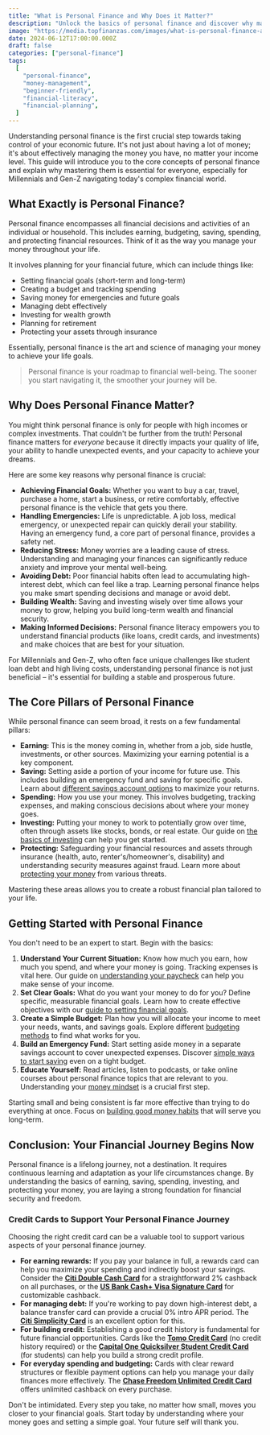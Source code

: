 ```yaml
---
title: "What is Personal Finance and Why Does it Matter?"
description: "Unlock the basics of personal finance and discover why managing your money effectively is crucial for building a secure future, no matter your income."
image: "https://media.topfinanzas.com/images/what-is-personal-finance-and-why-does-it-matter-2.webp"
date: 2024-06-12T17:00:00.000Z
draft: false
categories: ["personal-finance"]
tags:
  [
    "personal-finance",
    "money-management",
    "beginner-friendly",
    "financial-literacy",
    "financial-planning",
  ]
---
```


Understanding personal finance is the first crucial step towards taking control of your economic future. It's not just about having a lot of money; it's about effectively managing the money you have, no matter your income level. This guide will introduce you to the core concepts of personal finance and explain why mastering them is essential for everyone, especially for Millennials and Gen-Z navigating today's complex financial world.

## What Exactly is Personal Finance?

Personal finance encompasses all financial decisions and activities of an individual or household. This includes earning, budgeting, saving, spending, and protecting financial resources. Think of it as the way you manage your money throughout your life.

It involves planning for your financial future, which can include things like:

- Setting financial goals (short-term and long-term)
- Creating a budget and tracking spending
- Saving money for emergencies and future goals
- Managing debt effectively
- Investing for wealth growth
- Planning for retirement
- Protecting your assets through insurance

Essentially, personal finance is the art and science of managing your money to achieve your life goals.

> Personal finance is your roadmap to financial well-being. The sooner you start navigating it, the smoother your journey will be.

## Why Does Personal Finance Matter?

You might think personal finance is only for people with high incomes or complex investments. That couldn't be further from the truth! Personal finance matters for _everyone_ because it directly impacts your quality of life, your ability to handle unexpected events, and your capacity to achieve your dreams.

Here are some key reasons why personal finance is crucial:

- **Achieving Financial Goals:** Whether you want to buy a car, travel, purchase a home, start a business, or retire comfortably, effective personal finance is the vehicle that gets you there.
- **Handling Emergencies:** Life is unpredictable. A job loss, medical emergency, or unexpected repair can quickly derail your stability. Having an emergency fund, a core part of personal finance, provides a safety net.
- **Reducing Stress:** Money worries are a leading cause of stress. Understanding and managing your finances can significantly reduce anxiety and improve your mental well-being.
- **Avoiding Debt:** Poor financial habits often lead to accumulating high-interest debt, which can feel like a trap. Learning personal finance helps you make smart spending decisions and manage or avoid debt.
- **Building Wealth:** Saving and investing wisely over time allows your money to grow, helping you build long-term wealth and financial security.
- **Making Informed Decisions:** Personal finance literacy empowers you to understand financial products (like loans, credit cards, and investments) and make choices that are best for your situation.

For Millennials and Gen-Z, who often face unique challenges like student loan debt and high living costs, understanding personal finance is not just beneficial – it's essential for building a stable and prosperous future.

## The Core Pillars of Personal Finance

While personal finance can seem broad, it rests on a few fundamental pillars:

- **Earning:** This is the money coming in, whether from a job, side hustle, investments, or other sources. Maximizing your earning potential is a key component.
- **Saving:** Setting aside a portion of your income for future use. This includes building an emergency fund and saving for specific goals. Learn about [different savings account options](/personal-finance/high-yield-savings-accounts-vs-money-market-accounts-where-to-keep-your-emergency-fund) to maximize your returns.
- **Spending:** How you use your money. This involves budgeting, tracking expenses, and making conscious decisions about where your money goes.
- **Investing:** Putting your money to work to potentially grow over time, often through assets like stocks, bonds, or real estate. Our guide on [the basics of investing](/personal-finance/the-basics-of-investing-how-to-get-started-without-being-an-expert) can help you get started.
- **Protecting:** Safeguarding your financial resources and assets through insurance (health, auto, renter's/homeowner's, disability) and understanding security measures against fraud. Learn more about [protecting your money](/personal-finance/protecting-your-money-an-introduction-to-financial-security) from various threats.

Mastering these areas allows you to create a robust financial plan tailored to your life.

## Getting Started with Personal Finance

You don't need to be an expert to start. Begin with the basics:

1. **Understand Your Current Situation:** Know how much you earn, how much you spend, and where your money is going. Tracking expenses is vital here. Our guide on [understanding your paycheck](/personal-finance/understanding-your-paycheck-taxes-deductions-and-net-pay-explained) can help you make sense of your income.
2. **Set Clear Goals:** What do you want your money to do for you? Define specific, measurable financial goals. Learn how to create effective objectives with our [guide to setting financial goals](/personal-finance/setting-financial-goals-a-beginners-guide-to-planning-your-future).
3. **Create a Simple Budget:** Plan how you will allocate your income to meet your needs, wants, and savings goals. Explore different [budgeting methods](/personal-finance/budgeting-methods-compared-which-approach-fits-your-spending-style) to find what works for you.
4. **Build an Emergency Fund:** Start setting aside money in a separate savings account to cover unexpected expenses. Discover [simple ways to start saving](/personal-finance/simple-ways-to-start-saving-money-today-even-on-a-tight-budget) even on a tight budget.
5. **Educate Yourself:** Read articles, listen to podcasts, or take online courses about personal finance topics that are relevant to you. Understanding your [money mindset](/personal-finance/the-first-step-to-financial-freedom-understanding-your-money-mindset) is a crucial first step.

Starting small and being consistent is far more effective than trying to do everything at once. Focus on [building good money habits](/personal-finance/building-good-money-habits-consistency-is-key) that will serve you long-term.

## Conclusion: Your Financial Journey Begins Now

Personal finance is a lifelong journey, not a destination. It requires continuous learning and adaptation as your life circumstances change. By understanding the basics of earning, saving, spending, investing, and protecting your money, you are laying a strong foundation for financial security and freedom.

### Credit Cards to Support Your Personal Finance Journey

Choosing the right credit card can be a valuable tool to support various aspects of your personal finance journey.

- **For earning rewards:** If you pay your balance in full, a rewards card can help you maximize your spending and indirectly boost your savings. Consider the [**Citi Double Cash Card**](/financial-solutions/citi-double-cash-credit-card-benefits) for a straightforward 2% cashback on all purchases, or the [**US Bank Cash+ Visa Signature Card**](/financial-solutions/us-bank-cash-plus-visa-signature-card-benefits) for customizable cashback.
- **For managing debt:** If you're working to pay down high-interest debt, a balance transfer card can provide a crucial 0% intro APR period. The [**Citi Simplicity Card**](/financial-solutions/citi-simplicity-card-benefits) is an excellent option for this.
- **For building credit:** Establishing a good credit history is fundamental for future financial opportunities. Cards like the [**Tomo Credit Card**](/financial-solutions/tomo-credit-card-benefits) (no credit history required) or the [**Capital One Quicksilver Student Credit Card**](/financial-solutions/capital-one-quicksilver-student-credit-card-benefits) (for students) can help you build a strong credit profile.
- **For everyday spending and budgeting:** Cards with clear reward structures or flexible payment options can help you manage your daily finances more effectively. The [**Chase Freedom Unlimited Credit Card**](/financial-solutions/chase-freedom-unlimited-credit-card-benefits) offers unlimited cashback on every purchase.

Don't be intimidated. Every step you take, no matter how small, moves you closer to your financial goals. Start today by understanding where your money goes and setting a simple goal. Your future self will thank you.
